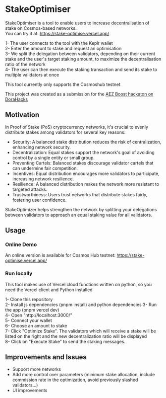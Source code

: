 # StakeOptimiser   

StakeOptimiser is a tool to enable users to increase decentralisation of stake on Cosmos-based networks.  
You can try it at: https://stake-optimise.vercel.app/  

1- The user connects to the tool with the Keplr wallet  
2- Enter the amount to stake and request an optimisation  
3- We split the delegation between validators, depending on their current stake and the user's target staking amount, to maximize the decentralisation ratio of the network  
4- The user can then execute the staking transaction and send its stake to multiple validators at once 

This tool currently only supports the Cosmoshub testnet

This project was created as a submission for the [AEZ Boost hackaton on DoraHacks](https://dorahacks.io/hackathon/aez-boost/buidl)  


## Motivation  

In Proof of Stake (PoS) cryptocurrency networks, it's crucial to evenly distribute stakes among validators for several key reasons:  
- Security: A balanced stake distribution reduces the risk of centralization, enhancing network security.  
- Decentralization: Equal stakes support the network's goal of avoiding control by a single entity or small group.  
- Preventing Cartels: Balanced stakes discourage validator cartels that can undermine fair competition.  
- Incentives: Equal distribution encourages more validators to participate, increasing network resilience.  
- Resilience: A balanced distribution makes the network more resistant to targeted attacks.  
- Trustworthiness: Users trust networks that distribute stakes fairly, fostering user confidence.  

StakeOptimizer helps strengthen the network by splitting your delegations between validators to approach an equal staking value for all validators.


## Usage    

### Online Demo  

An online version is available for Cosmos Hub testnet: https://stake-optimise.vercel.app/  

### Run locally  

This tool makes use of Vercel cloud functions written on python, so you need the Vercel client and Python installed  

1- Clone this repository  
2- Install js dependencies (pnpm install) and python dependencies 
3- Run the app (pnpm vercel dev)  
4- Open "http://localhost:3000/"   
5- Connect your wallet   
6- Choose an amount to stake    
7- Click "Optimize Stake". The validators which will receive a stake will be listed on the right and the new decentralization ratio will be displayed  
8- Click on "Execute Stake" to send the staking messages.  


## Improvements and Issues  

- Support more networks     
- Add more control over parameters (minimum stake allocation, include commission rate in the optimization, avoid previously slashed validators...)   
- UI improvements   